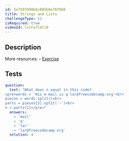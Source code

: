 ```yaml
---
id: 5e7b9f090b6c005b0e76f066
title: Strings and Lists
challengeType: 11
isRequired: true
videoId: lxcFa7ldCi0
---
```


## Description
<section id='description'>
More resources:
- <a href="https://www.youtube.com/watch?v=-9TfJF2dwHI" target='_blank'>Exercise</a>
</section>

## Tests
<section id='tests'>

```yml
question:
  text: "What does n equal in this code?
<pre>words = 'His e-mail is q-lar@freecodecamp.org'<br>
pieces = words.split()<br>
parts = pieces[3].split('-')<br>
n = parts[1]</pre>"
  answers:
    - 'mail'
    - 'q'
    - 'lar'
    - 'lar@freecodecamp.org'
  solution: 4
```

</section>

